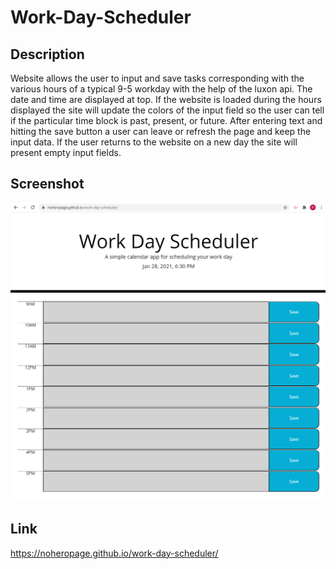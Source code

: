# Work-Day-Scheduler

## Description
Website allows the user to input and save tasks corresponding with the various hours of a typical 9-5 workday with the help of the luxon api. The date and time are displayed at top. If the website is loaded during the hours displayed the site will update the colors of the input field so the user can tell if the particular time block is past, present, or future. After entering text and hitting the save button a user can leave or refresh the page and keep the input data. If the user returns to the website on a new day the site will present empty input fields. 

## Screenshot
![screenshot after the hours shown in the scheduler](images/screenshot.png)

## Link
https://noheropage.github.io/work-day-scheduler/